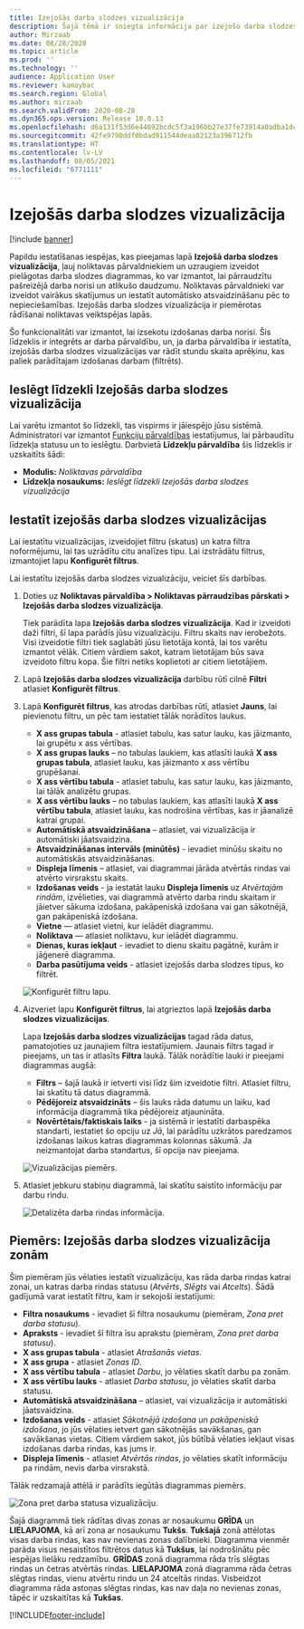 ```yaml
---
title: Izejošās darba slodzes vizualizācija
description: Šajā tēmā ir sniegta informācija par izejošo darba slodzes vizualizāciju. Šī funkcionalitāte ļauj noliktavas pārvaldniekiem un uzraugiem izveidot pielāgotas darba slodzes diagrammas, ko var izmantot, lai pārraudzītu pašreizējā darba norisi un atlikušo daudzumu. Noliktavas pārvaldnieki var izveidot vairākus skatījumus un iestatīt automātisko atsvaidzināšanu pēc to nepieciešamības.
author: Mirzaab
ms.date: 08/28/2020
ms.topic: article
ms.prod: ''
ms.technology: ''
audience: Application User
ms.reviewer: kamaybac
ms.search.region: Global
ms.author: mirzaab
ms.search.validFrom: 2020-08-28
ms.dyn365.ops.version: Release 10.0.13
ms.openlocfilehash: d6a131f53d6e44692bcdc5f3a196bb27e37fe73914a0adba1dcd7822f552d1f8
ms.sourcegitcommit: 42fe9790ddf0bdad911544deaa82123a396712fb
ms.translationtype: HT
ms.contentlocale: lv-LV
ms.lasthandoff: 08/05/2021
ms.locfileid: "6771111"
---
```

# <a name="outbound-workload-visualization"></a>Izejošās darba slodzes vizualizācija

[!include [banner](../includes/banner.md)]

Papildu iestatīšanas iespējas, kas pieejamas lapā **Izejošā darba slodzes vizualizācija**, ļauj noliktavas pārvaldniekiem un uzraugiem izveidot pielāgotas darba slodzes diagrammas, ko var izmantot, lai pārraudzītu pašreizējā darba norisi un atlikušo daudzumu. Noliktavas pārvaldnieki var izveidot vairākus skatījumus un iestatīt automātisko atsvaidzināšanu pēc to nepieciešamības. Izejošās darba slodzes vizualizācija ir piemērotas rādīšanai noliktavas veiktspējas lapās.

Šo funkcionalitāti var izmantot, lai izsekotu izdošanas darba norisi. Šis līdzeklis ir integrēts ar darba pārvaldību, un, ja darba pārvaldība ir iestatīta, izejošās darba slodzes vizualizācijas var rādīt stundu skaita aprēķinu, kas paliek parādītajam izdošanas darbam (filtrēts).

## <a name="turn-on-the-outbound-workload-visualization-feature"></a>Ieslēgt līdzekli Izejošās darba slodzes vizualizācija

Lai varētu izmantot šo līdzekli, tas vispirms ir jāiespējo jūsu sistēmā. Administratori var izmantot [Funkciju pārvaldības](../../fin-ops-core/fin-ops/get-started/feature-management/feature-management-overview.md) iestatījumus, lai pārbaudītu līdzekļa statusu un to ieslēgtu. Darbvietā **Līdzekļu pārvaldība** šis līdzeklis ir uzskaitīts šādi:

- **Modulis:** *Noliktavas pārvaldība*
- **Līdzekļa nosaukums:** *Ieslēgt līdzekli Izejošās darba slodzes vizualizācija*

## <a name="set-up-outbound-workload-visualizations"></a>Iestatīt izejošās darba slodzes vizualizācijas

Lai iestatītu vizualizācijas, izveidojiet filtru (skatus) un katra filtra noformējumu, lai tas uzrādītu citu analīzes tipu. Lai izstrādātu filtrus, izmantojiet lapu **Konfigurēt filtrus**.

Lai iestatītu izejošās darba slodzes vizualizāciju, veiciet šīs darbības.

1. Doties uz **Noliktavas pārvaldība \> Noliktavas pārraudzības pārskati \> Izejošās darba slodzes vizualizācija**.

    Tiek parādīta lapa **Izejošās darba slodzes vizualizācija**. Kad ir izveidoti daži filtri, šī lapa parādīs jūsu vizualizāciju. Filtru skaits nav ierobežots. Visi izveidotie filtri tiek saglabāti jūsu lietotāja kontā, lai tos varētu izmantot vēlāk. Citiem vārdiem sakot, katram lietotājam būs sava izveidoto filtru kopa. Šie filtri netiks koplietoti ar citiem lietotājiem.

1. Lapā **Izejošās darba slodzes vizualizācija** darbību rūtī cilnē **Filtri** atlasiet **Konfigurēt filtrus**.
1. Lapā **Konfigurēt filtrus**, kas atrodas darbības rūtī, atlasiet **Jauns**, lai pievienotu filtru, un pēc tam iestatiet tālāk norādītos laukus.

    - **X ass grupas tabula** - atlasiet tabulu, kas satur lauku, kas jāizmanto, lai grupētu x ass vērtības.
    - **X ass grupas lauks** – no tabulas laukiem, kas atlasīti laukā **X ass grupas tabula**, atlasiet lauku, kas jāizmanto x ass vērtību grupēšanai.
    - **X ass vērtību tabula** - atlasiet tabulu, kas satur lauku, kas jāizmanto, lai tālāk analizētu grupas.
    - **X ass vērtību lauks** – no tabulas laukiem, kas atlasīti laukā **X ass vērtību tabula**, atlasiet lauku, kas nodrošina vērtības, kas ir jāanalizē katrai grupai.
    - **Automātiskā atsvaidzināšana** – atlasiet, vai vizualizācija ir automātiski jāatsvaidzina.
    - **Atsvaidzināšanas intervāls (minūtēs)** - ievadiet minūšu skaitu no automātiskās atsvaidzināšanas.
    - **Displeja līmenis** – atlasiet, vai diagrammai jārāda atvērtās rindas vai atvērto virsrakstu skaits.
    - **Izdošanas veids** - ja iestatāt lauku **Displeja līmenis** uz _Atvērtajām rindām_, izvēlieties, vai diagrammā atvērto darba rindu skaitam ir jāietver sākuma izdošana, pakāpeniskā izdošana vai gan sākotnējā, gan pakāpeniskā izdošana.
    - **Vietne** — atlasiet vietni, kur ielādēt diagrammu.
    - **Noliktava** — atlasiet noliktavu, kur ielādēt diagrammu.
    - **Dienas, kuras iekļaut** - ievadiet to dienu skaitu pagātnē, kurām ir jāģenerē diagramma.
    - **Darba pasūtījuma veids** - atlasiet izejošās darba slodzes tipus, ko filtrēt.

    ![Konfigurēt filtru lapu.](media/work-viz-filters-1.png "Konfigurēt filtru lapu")

1. Aizveriet lapu **Konfigurēt filtrus**, lai atgrieztos lapā **Izejošās darba slodzes vizualizācijas**.

    Lapa **Izejošās darba slodzes vizualizācijas** tagad rāda datus, pamatojoties uz jaunajiem filtra iestatījumiem. Jaunais filtrs tagad ir pieejams, un tas ir atlasīts **Filtra** laukā. Tālāk norādītie lauki ir pieejami diagrammas augšā:

    - **Filtrs** – šajā laukā ir ietverti visi līdz šim izveidotie filtri. Atlasiet filtru, lai skatītu tā datus diagrammā.
    - **Pēdējoreiz atsvaidzināts** – šis lauks rāda datumu un laiku, kad informācija diagrammā tika pēdējoreiz atjaunināta.
    - **Novērtētais/faktiskais laiks** - ja sistēmā ir iestatīti darbaspēka standarti, iestatiet šo opciju uz *Jā*, lai parādītu uzkrātos paredzamos izdošanas laikus katras diagrammas kolonnas sākumā. Ja neizmantojat darba standartus, šī opcija nav pieejama.

    ![Vizualizācijas piemērs.](media/work-viz-chart.png "Vizualizācijas piemērs")

1. Atlasiet jebkuru stabiņu diagrammā, lai skatītu saistīto informāciju par darbu rindu.

    ![Detalizēta darba rindas informācija.](media/work-viz-work-details.png "Detalizēta darba rindas informācija")

## <a name="example-outbound-workload-visualization-for-zones"></a>Piemērs: Izejošās darba slodzes vizualizācija zonām

Šim piemēram jūs vēlaties iestatīt vizualizāciju, kas rāda darba rindas katrai zonai, un katras darba rindas statusu (_Atvērts_, _Slēgts_ vai _Atcelts_). Šādā gadījumā varat iestatīt filtru, kam ir sekojoši iestatījumi:

- **Filtra nosaukums** - ievadiet šī filtra nosaukumu (piemēram, _Zona pret darba statusu_).
- **Apraksts** - ievadiet šī filtra īsu aprakstu (piemēram, _Zona pret darba statusu_).
- **X ass grupas tabula** - atlasiet _Atrašanās vietas._
- **X ass grupa** - atlasiet _Zonas ID_.
- **X ass vērtību tabula** - atlasiet _Darbu_, jo vēlaties skatīt darbu pa zonām.
- **X ass vērtību lauks** - atlasiet _Darba statusu_, jo vēlaties skatīt darba statusu.
- **Automātiskā atsvaidzināšana** – atlasiet, vai vizualizācija ir automātiski jāatsvaidzina.
- **Izdošanas veids** - atlasiet _Sākotnējā izdošana un pakāpeniskā izdošana_, jo jūs vēlaties ietvert gan sākotnējās savākšanas, gan savākšanas vietas. Citiem vārdiem sakot, jūs būtībā vēlaties iekļaut visas izdošanas darba rindas, kas jums ir.
- **Displeja līmenis** - atlasiet _Atvērtās rindas_, jo vēlaties skatīt informāciju pa rindām, nevis darba virsrakstā.

Tālāk redzamajā attēlā ir parādīts iegūtās diagrammas piemērs.

![Zona pret darba statusa vizualizāciju.](media/work-viz-chart.png "Zona pret darba statusa vizualizāciju")

Šajā diagrammā tiek rādītas divas zonas ar nosaukumu **GRĪDA** un **LIELAPJOMA**, kā arī zona ar nosaukumu **Tukšs**. **Tukšajā** zonā attēlotas visas darba rindas, kas nav nevienas zonas dalībnieki. Diagramma vienmēr parāda visus nesaistītos filtrētos datus kā **Tukšus**, lai nodrošinātu pēc iespējas lielāku redzamību. **GRĪDAS** zonā diagramma rāda trīs slēgtas rindas un četras atvērtās rindas. **LIELAPJOMA** zonā diagramma rāda četras slēgtas rindas, vienu atvērtu rindu un 24 atceltās rindas. Visbeidzot diagramma rāda astoņas slēgtas rindas, kas nav daļa no nevienas zonas, tāpēc ir uzskaitītas kā **Tukšas**.


[!INCLUDE[footer-include](../../includes/footer-banner.md)]